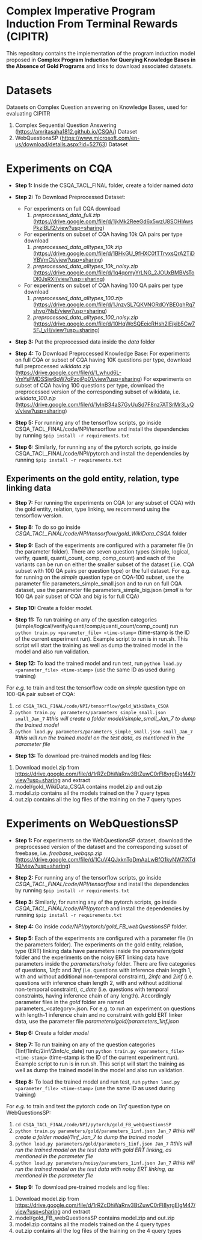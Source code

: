 # Complex Imperative Program Induction From Terminal Rewards (CIPITR)
This repository contains the implementation of the program induction model proposed in **Complex Program Induction for Querying Knowledge Bases in the
Absence of Gold Programs** and links to download associated datasets. 

# Datasets
Datasets on Complex Question answering on Knowledge Bases, used for evaluating CIPITR
1. Complex Sequential Question Answering (https://amritasaha1812.github.io/CSQA/) Dataset
2. WebQuestionsSP (https://www.microsoft.com/en-us/download/details.aspx?id=52763) Dataset

# Experiments on CQA
* **Step 1:** Inside the CSQA_TACL_FINAL folder, create a folder named *data*

* **Step 2:** To Download Preprocessed Dataset:
  * For experiments on full CQA download 
    1. *preprocessed_data_full.zip* (https://drive.google.com/file/d/1jkMk2ReeGd6x5wzU8SOHlAwsPkzIBLf2/view?usp=sharing)
  * For experiments on subset of CQA having 10k QA pairs per type download 
    1. *preprocessed_data_alltypes_10k.zip* (https://drive.google.com/file/d/1BHkGU_9fHXC0fTTrvxsQrA2TiDYBVmCt/view?usp=sharing)
    2. *preprocessed_data_alltypes_10k_noisy.zip* (https://drive.google.com/file/d/1q4qomyYrLNG_2JOUxBMBVsToDl0JsRXI/view?usp=sharing)
  * For experiments on subset of CQA having 100 QA pairs per type download 
    1. *preprocessed_data_alltypes_100.zip* (https://drive.google.com/file/d/1JnzvSL7QKVNORdOYBE0qhRq7shvg7NsE/view?usp=sharing)
    2. *preprocessed_data_alltypes_100_noisy.zip* (https://drive.google.com/file/d/10HqWeSQEeicRHsh2lEjkib5Cw75FJ_vH/view?usp=sharing)
* **Step 3:** Put the preprocessed data inside the *data* folder 

* **Step 4:** To Download Preprocessed Knowledge Base:
For experiments on full CQA or subset of CQA having 10K questions per type, download full preprocessed *wikidata.zip* (https://drive.google.com/file/d/1_whud6L-VmYsFMDSSjw6pW7oPzojPp01/view?usp=sharing)
For experiments on subset of CQA having 100 questions per type, download the preprocessed version of the corresponding subset of wikidata, i.e. *wikidata_100.zip* (https://drive.google.com/file/d/1yInB34aS7GyUuSd7F8nz7ATSrMr3LyQv/view?usp=sharing)

* **Step 5:** For running any of the tensorflow scripts, go inside CSQA_TACL_FINAL/code/NPI/tensorflow and install the dependencies by running `$pip install -r requirements.txt`
* **Step 6:** Similarly, for running any of the pytorch scripts,  go inside CSQA_TACL_FINAL/code/NPI/pytorch and install the dependencies by running `$pip install -r requirements.txt`

## Experiments on the gold entity, relation, type linking data
* **Step 7:** For running the experiments on CQA (or any subset of CQA) with the gold entity, relation, type linking, we recommend using the tensorflow version. 

* **Step 8:** To do so go inside *CSQA_TACL_FINAL/code/NPI/tensorflow/gold_WikiData_CSQA* folder

* **Step 9:** Each of the experiments are configured with a parameter file (in the parameter folder).  There are seven question types (simple, logical, verify, quanti, quanti_count, comp, comp_count) and each of the variants can be run on either the smaller subset of the dataset ( i.e. CQA subset with 100 QA pairs per question type) or the full dataset. For e.g. for running on the *simple* question type on CQA-100 subset, use the parameter file parameters_simple_small.json and to run on full CQA dataset, use the parameter file parameters_simple_big.json (*small* is for 100 QA pair subset of CQA and *big* is for full CQA)

* **Step 10:** Create a folder *model*. 

* **Step 11:** To run training on any of the question categories (simple/logical/verify/quanti/comp/quanti_count/comp_count) run `python train.py <parameter_file> <time-stamp>` (time-stamp is the ID of the current experiment run). Example script to run is in run.sh. This script will start the training as well as dump the trained model in the model and also run validation. 
* **Step 12:** To load the trained model and run test, run `python load.py <parameter_file> <time-stamp>` (use the same ID as used during training)

For *e.g.* to train and test the tensorflow code on *simple* question type on 100-QA pair subset of CQA:
1. `cd CSQA_TACL_FINAL/code/NPI/tensorflow/gold_WikiData_CSQA`
2. `python train.py  parameters/parameters_simple_small.json small_Jan_7` *#this will create a folder model/simple_small_Jan_7 to dump the trained model*
3. `python load.py parameters/parameters_simple_small.json small_Jan_7` *#this will run the trained model on the test data, as mentioned in the parameter file*

* **Step 13:** To download pre-trained models and log files:
1. Download model.zip from https://drive.google.com/file/d/1rRZcDhWaRnv3BtZuwC0rFl8yrgElgM47/view?usp=sharing and extract
2. model/gold_WikiData_CSQA contains model.zip and out.zip
3. model.zip contains all the models trained on the 7 query types
4. out.zip contains all the log files of the training on the 7 query types


<!-- 
## Experiments on the noisy entity, relation, type linking data
* **Step 14:** For running the experiments on CQA (or any subset of CQA) with the noisy entity, relation, type linking, we recommend using the pytorch code.

* **Step 15:** To do so go inside *CSQA_TACL_FINAL/code/NPI/pytorch/noisy_WikiData_CSQA* folder

* **Step 16:** Each of the experiments are configured with a parameter file (in the parameter folder). There are three question types (simple, logical, quanti_count) in the parameter folder and each of the variants can be run on either the smaller subset of the dataset (i.e. CQA with 100 QA pairs per question type) or on the bigger subset (CQA with 10K QA pairs per question type). For e.g. for running on the *simple* question type on CQA-100 subset, use the parameter file parameters_simple_small.jso and to run on the CQA-10K dataset use the parameter file parameters_simple_big.json (*small* is for 100 QA pair subset of CQA and *big* is for 10K QA pair subset of CQA)

* **Step 17:** Create a folder *model*

* **Step 18:** To run the SRP model on any of the question categories (simple/logical/quanti_count) run `python train_SRP.py <parameter_file> <time_stamp>` (time-stamp is the ID of the current experiment run). Example script to run is in *run_SRP.sh*. This script will start the training as well as dump the trained model in the model and also run validation. 

* **Step 19:** To run the SSRP model on any of the question categories (simple/logical/quanti_count) run `python train_SSRP.py <parameter_file> <time_stamp>` (time-stamp is the ID of the current experiment run). Example script to run is in *run_SSRP.sh*. This script will start the training as well as dump the trained model in the model and also run validation. 

* **Step 20:** To load the trained model and run test, run `python load.py <parameter_file> <time-stamp>` (use the same ID as used during training)

For *e.g.* to train and test the tensorflow code on *simple* question type on 100-QA pair subset of CQA:
1. `cd CSQA_TACL_FINAL/code/NPI/pytorch/noisy_WikiData_CSQA`
2. `python train_SRP.py  parameters/parameters_simple_small.json SRP_Jan_7` *#this will create a folder model/simple_SRP_Jan_7 to dump the trained model*
3. `python load.py parameters/parameters_simple_big.json SRP_Jan_7` *#this will run the trained model on the big test data, as mentioned in the parameter file*
4. `python train_SSRP.py parameters/parameters_simple_small.json SSRP_Jan_7` *#this will create a folder model/simple_SSRP_Jan_7 to dump the trained model*
5. `python load.py parameters/parameters_simple_big.json SSRP_Jan_7` *#this will run the trained model on the big test data, as mentioned in the parameter file*
-->   

# Experiments on WebQuestionsSP
* **Step 1:** For experiments on the WebQuestionsSP dataset, download the preprocessed version of the dataset and the corresponding subset of freebase,  i.e. *freebase_webqsp.zip* (https://drive.google.com/file/d/1CuV4QJxknTqDmAaLwBfO1kyNW7IXTd1Q/view?usp=sharing)

* **Step 2:** For running any of the tensorflow scripts, go inside *CSQA_TACL_FINAL/code/NPI/tensorflow* and install the dependencies by running `$pip install -r requirements.txt`

* **Step 3:** Similarly, for running any of the pytorch scripts,  go inside *CSQA_TACL_FINAL/code/NPI/pytorch* and install the dependencies by running `$pip install -r requirements.txt`

* **Step 4:** Go inside *code/NPI/pytorch/gold_FB_webQuestionsSP* folder. 

* **Step 5:** Each of the experiments are configured with a parameter file (in the parameters folder). The experiments on the gold entity, relation, type (ERT) linking data have parameters inside the *parameters/gold* folder and the experiments on the noisy ERT linking data have parameters inside the *parameters/noisy* folder. There are five categories of questions, *1infc* and *1inf* (i.e. questions with inference chain length 1, with and without additional non-temporal constraint), *2infc* and *2inf* (i.e. questions with inference chain length 2, with and without additional non-temporal constraint), *c_date* (i.e. questions with temporal constraints, having inference chain of any length). Accordingly parameter files in the *gold* folder are named parameters_\<category\>.json. For e.g. to run an experiment on questions with length-1 inference chain and no constraint with gold ERT linker data, use the parameter file *parameters/gold/parameters_1inf.json*

* **Step 6:** Create a folder *model*

* **Step 7:** To run training on any of the question categories (1inf/1infc/2inf/2infc/c_date) run `python train.py <parameters_file> <time-stamp>` (time-stamp is the ID of the current experiment run). Example script to run is in run.sh. This script will start the training as well as dump the trained model in the model and also run validation. 

* **Step 8:** To load the trained model and run test, run `python load.py <parameter_file> <time-stamp>` (use the same ID as used during training)

For *e.g.* to train and test the pytorch code on *1inf* question type on WebQuestionsSP:
1. `cd CSQA_TACL_FINAL/code/NPI/pytorch/gold_FB_webQuestionsSP`
2. `python train.py parameters/gold/parameters_1inf.json Jan_7` *#this will create a folder model/1inf_Jan_7 to dump the trained model*
3. `python load.py parameters/gold/parameters_1inf.json Jan_7` *#this will run the trained model on the test data with gold ERT linking, as mentioned in the parameter file* 
4. `python load.py parameters/noisy/parameters_1inf.json Jan_7` *#this will run the trained model on the test data with noisy ERT linking, as mentioned in the parameter file* 

* **Step 9:** To download pre-trained models and log files:
1. Download model.zip from https://drive.google.com/file/d/1rRZcDhWaRnv3BtZuwC0rFl8yrgElgM47/view?usp=sharing and extract
2. model/gold_FB_webQuestionsSP contains model.zip and out.zip
3. model.zip contains all the models trained on the 4 query types
4. out.zip contains all the log files of the training on the 4 query types
